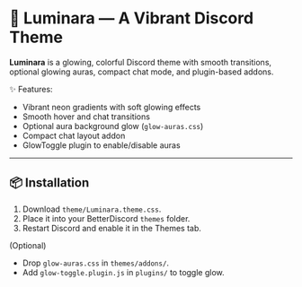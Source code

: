 # 🌌 Luminara — A Vibrant Discord Theme

**Luminara** is a glowing, colorful Discord theme with smooth transitions, optional glowing auras, compact chat mode, and plugin-based addons.

✨ Features:
- Vibrant neon gradients with soft glowing effects
- Smooth hover and chat transitions
- Optional aura background glow (`glow-auras.css`)
- Compact chat layout addon
- GlowToggle plugin to enable/disable auras

---
## 📦 Installation
1. Download `theme/Luminara.theme.css`.
2. Place it into your BetterDiscord `themes` folder.
3. Restart Discord and enable it in the Themes tab.

(Optional)
- Drop `glow-auras.css` in `themes/addons/`.
- Add `glow-toggle.plugin.js` in `plugins/` to toggle glow.

